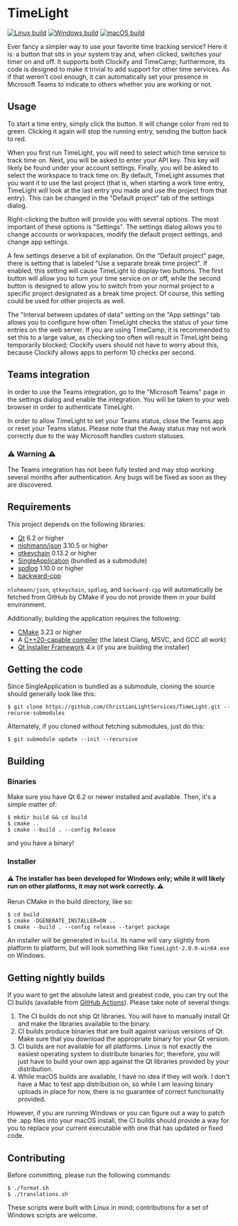 # TimeLight

[![Linux build](https://github.com/ChristianLightServices/TimeLight/actions/workflows/linux-build.yml/badge.svg)](https://github.com/ChristianLightServices/TimeLight/actions/workflows/linux-build.yml) [![Windows build](https://github.com/ChristianLightServices/TimeLight/actions/workflows/windows-build.yml/badge.svg)](https://github.com/ChristianLightServices/TimeLight/actions/workflows/windows-build.yml) [![macOS build](https://github.com/ChristianLightServices/TimeLight/actions/workflows/macos-build.yml/badge.svg)](https://github.com/ChristianLightServices/TimeLight/actions/workflows/macos-build.yml)

Ever fancy a simpler way to use your favorite time tracking service? Here it is: a button that sits in your system tray and, when clicked, switches your timer on and off. It supports both Clockify and TimeCamp; furthermore, its code is designed to make it trivial to add support for other time services. As if that weren't cool enough, it can automatically set your presence in Microsoft Teams to indicate to others whether you are working or not.

## Usage

To start a time entry, simply click the button. It will change color from red to green. Clicking it again will stop the running entry, sending the button back to red.

When you first run TimeLight, you will need to select which time service to track time on. Next, you will be asked to enter your API key. This key will likely be found under your account settings. Finally, you will be asked to select the workspace to track time on. By default, TimeLight assumes that you want it to use the last project (that is, when starting a work time entry, TimeLight will look at the last entry you made and use the project from that entry). This can be changed in the "Default project" tab of the settings dialog.

Right-clicking the button will provide you with several options. The most important of these options is "Settings". The settings dialog allows you to change accounts or workspaces, modify the default project settings, and change app settings.

A few settings deserve a bit of explanation. On the "Default project" page, there is setting that is labeled "Use a separate break time project". If enabled, this setting will cause TimeLight to display two buttons. The first button will allow you to turn your time service on or off, while the second button is designed to allow you to switch from your normal project to a specific project designated as a break time project. Of course, this setting could be used for other projects as well.

The "Interval between updates of data" setting on the "App settings" tab allows you to configure how often TimeLight checks the status of your time entries on the web server. If you are using TimeCamp, it is recommended to set this to a large value, as checking too often will result in TimeLight being temporarily blocked; Clockify users should not have to worry about this, because Clockify allows apps to perform 10 checks per second.

## Teams integration

In order to use the Teams integration, go to the "Microsoft Teams" page in the settings dialog and enable the integration. You will be taken to your web browser in order to authenticate TimeLight.

In order to allow TimeLight to set your Teams status, close the Teams app or reset your Teams status. Please note that the Away status may not work correctly due to the way Microsoft handles custom statuses.

### ⚠ Warning ⚠
The Teams integration has not been fully tested and may stop working several months after authentication. Any bugs will be fixed as soon as they are discovered.

## Requirements

This project depends on the following libraries:

- [Qt](https://qt.io) 6.2 or higher
- [nlohmann/json](https://github.com/nlohmann/json) 3.10.5 or higher
- [qtkeychain](https://github.com/frankosterfeld/qtkeychain) 0.13.2 or higher
- [SingleApplication](https://github.com/itay-grudev/SingleApplication) (bundled as a submodule)
- [spdlog](https://github.com/gabime/spdlog) 1.10.0 or higher
- [backward-cpp](https://github.com/bombela/backward-cpp)

`nlohmann/json`, `qtkeychain`, `spdlog`, and `backward-cpp` will automatically be fetched from GitHub by CMake if you do not provide them in your build environment.

Additionally, building the application requires the following:

- [CMake](https://cmake.org) 3.23 or higher
- A [C++20-capable compiler](https://en.cppreference.com/w/cpp/compiler_support/20) (the latest Clang, MSVC, and GCC all work)
- [Qt Installer Framework](https://doc.qt.io/qtinstallerframework/index.html) 4.x (if you are building the installer)

## Getting the code

Since SingleApplication is bundled as a submodule, cloning the source should generally look like this:

```
$ git clone https://github.com/ChristianLightServices/TimeLight.git --recurse-submodules
```

Alternately, if you cloned without fetching submodules, just do this:

```
$ git submodule update --init --recursive
```

## Building

### Binaries

Make sure you have Qt 6.2 or newer installed and available. Then, it's a simple matter of:

```
$ mkdir build && cd build
$ cmake ..
$ cmake --build . --config Release
```

and you have a binary!

### Installer

#### ⚠ The installer has been developed for Windows only; while it will likely run on other platforms, it may not work correctly. ⚠

Rerun CMake in the build directory, like so:

```
$ cd build
$ cmake -DGENERATE_INSTALLER=ON ..
$ cmake --build . --config release --target package
```

An installer will be generated in `build`. Its name will vary slightly from platform to platform, but will look something like `TimeLight-2.0.0-win64.exe` on Windows.

## Getting nightly builds

If you want to get the absolute latest and greatest code, you can try out the CI builds (available from [GitHub Actions](https://github.com/ChristianLightServices/TimeLight/actions/)). Please take note of several things:

1. The CI builds do not ship Qt libraries. You will have to manually install Qt and make the libraries available to the binary.
2. CI builds produce binaries that are built against various versions of Qt. Make sure that you download the appropriate binary for your Qt version.
3. CI builds are not available for all platforms. Linux is not exactly the easiest operating system to distribute binaries for; therefore, you will just have to build your own app against the Qt libraries provided by your distribution.
4. While macOS builds are available, I have no idea if they will work. I don't have a Mac to test app distribution on, so while I am leaving binary uploads in place for now, there is no guarantee of correct functionality provided.

However, if you are running Windows or you can figure out a way to patch the .app files into your macOS install, the CI builds should provide a way for you to replace your current executable with one that has updated or fixed code.

## Contributing

Before committing, please run the following commands:

```
$ ./format.sh
$ ./translations.sh
```

These scripts were built with Linux in mind; contributions for a set of Windows scripts are welcome.
